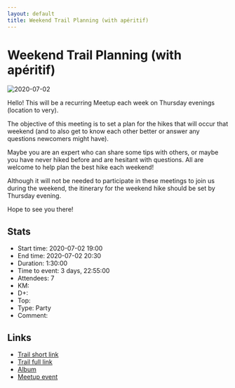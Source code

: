 ```yaml
---
layout: default
title: Weekend Trail Planning (with apéritif)
---
```


# Weekend Trail Planning (with apéritif)

![2020-07-02](../img/orig/2020-07-02.jpg)

Hello! This will be a recurring Meetup each week on Thursday evenings (location to very).

The objective of this meeting is to set a plan for the hikes that will occur that weekend (and to also get to know each other better or answer any questions newcomers might have).

Maybe you are an expert who can share some tips with others, or maybe you have never hiked before and are hesitant with questions. All are welcome to help plan the best hike each weekend!

Although it will not be needed to participate in these meetings to join us during the weekend, the itinerary for the weekend hike should be set by Thursday evening.

Hope to see you there!

## Stats

- Start time: 2020-07-02 19:00
- End time: 2020-07-02 20:30
- Duration: 1:30:00
- Time to event: 3 days, 22:55:00
- Attendees: 7
- KM: 
- D+: 
- Top: 
- Type: Party
- Comment: 

## Links

- [Trail short link]()
- [Trail full link]()
- [Album](https://binnette.github.io/GacImg2020/)
- [Meetup event](https://www.meetup.com/grenoble-adventure-club-english-french/events/271586184/)

